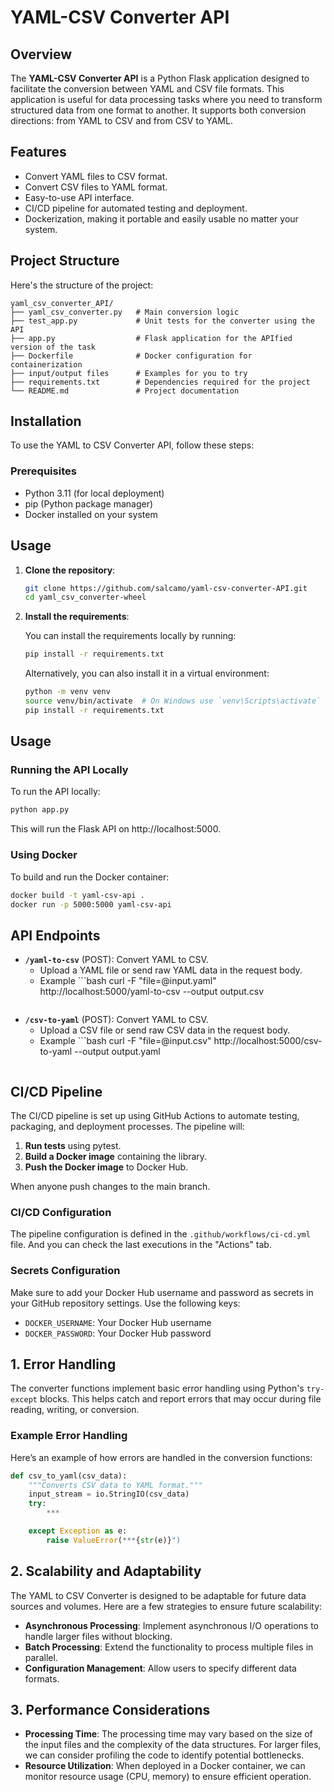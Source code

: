 # YAML-CSV Converter API

## Overview

The **YAML-CSV Converter API** is a Python Flask application designed to facilitate the conversion between YAML and CSV file formats. This application is useful for data processing tasks where you need to transform structured data from one format to another. It supports both conversion directions: from YAML to CSV and from CSV to YAML.

## Features

- Convert YAML files to CSV format.
- Convert CSV files to YAML format.
- Easy-to-use API interface.
- CI/CD pipeline for automated testing and deployment.
- Dockerization, making it portable and easily usable no matter your system.

## Project Structure

Here's the structure of the project:

```
yaml_csv_converter_API/
├── yaml_csv_converter.py   # Main conversion logic
├── test_app.py             # Unit tests for the converter using the API
├── app.py                  # Flask application for the APIfied version of the task
├── Dockerfile              # Docker configuration for containerization
├── input/output files      # Examples for you to try
├── requirements.txt        # Dependencies required for the project
└── README.md               # Project documentation
```

## Installation

To use the YAML to CSV Converter API, follow these steps:

### Prerequisites

- Python 3.11 (for local deployment)
- pip (Python package manager)
- Docker installed on your system

## Usage

1. **Clone the repository**:

   ```bash
   git clone https://github.com/salcamo/yaml-csv-converter-API.git
   cd yaml_csv_converter-wheel
   ```

2. **Install the requirements**:

   You can install the requirements locally by running:

   ```bash
   pip install -r requirements.txt
   ```

   Alternatively, you can also install it in a virtual environment:

   ```bash
   python -m venv venv
   source venv/bin/activate  # On Windows use `venv\Scripts\activate`
   pip install -r requirements.txt
   ```

## Usage

### Running the API Locally

To run the API locally:
```bash
python app.py
```
This will run the Flask API on http://localhost:5000.

### Using Docker

To build and run the Docker container:

```bash
docker build -t yaml-csv-api .
docker run -p 5000:5000 yaml-csv-api
```

## API Endpoints
- **`/yaml-to-csv`** (POST): Convert YAML to CSV.
    - Upload a YAML file or send raw YAML data in the request body.
    - Example ```bash
    curl -F "file=@input.yaml" http://localhost:5000/yaml-to-csv --output output.csv
    ```
- **`/csv-to-yaml`** (POST): Convert YAML to CSV.
    - Upload a CSV file or send raw CSV data in the request body.
    - Example ```bash
    curl -F "file=@input.csv" http://localhost:5000/csv-to-yaml --output output.yaml
    ```

## CI/CD Pipeline

The CI/CD pipeline is set up using GitHub Actions to automate testing, packaging, and deployment processes. The pipeline will:

1. **Run tests** using pytest.
2. **Build a Docker image** containing the library.
3. **Push the Docker image** to Docker Hub.

When anyone push changes to the main branch.

### CI/CD Configuration

The pipeline configuration is defined in the `.github/workflows/ci-cd.yml` file. And you can check the last executions in the "Actions" tab.

### Secrets Configuration

Make sure to add your Docker Hub username and password as secrets in your GitHub repository settings. Use the following keys:

- `DOCKER_USERNAME`: Your Docker Hub username
- `DOCKER_PASSWORD`: Your Docker Hub password

## 1. Error Handling

The converter functions implement basic error handling using Python's `try-except` blocks. This helps catch and report errors that may occur during file reading, writing, or conversion. 

### Example Error Handling

Here’s an example of how errors are handled in the conversion functions:

```python
def csv_to_yaml(csv_data):
    """Converts CSV data to YAML format."""
    input_stream = io.StringIO(csv_data)
    try:
        ***

    except Exception as e:
        raise ValueError(***{str(e)}")
```

## 2. Scalability and Adaptability

The YAML to CSV Converter is designed to be adaptable for future data sources and volumes. Here are a few strategies to ensure future scalability:

- **Asynchronous Processing**: Implement asynchronous I/O operations to handle larger files without blocking.
- **Batch Processing**: Extend the functionality to process multiple files in parallel.
- **Configuration Management**: Allow users to specify different data formats.

## 3. Performance Considerations

- **Processing Time**: The processing time may vary based on the size of the input files and the complexity of the data structures. For larger files, we can consider profiling the code to identify potential bottlenecks.
- **Resource Utilization**: When deployed in a Docker container, we can monitor resource usage (CPU, memory) to ensure efficient operation.
